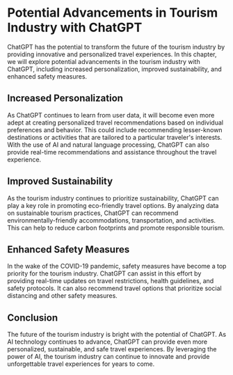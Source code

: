Potential Advancements in Tourism Industry with ChatGPT
===========================================================================================================

ChatGPT has the potential to transform the future of the tourism industry by providing innovative and personalized travel experiences. In this chapter, we will explore potential advancements in the tourism industry with ChatGPT, including increased personalization, improved sustainability, and enhanced safety measures.

Increased Personalization
-------------------------

As ChatGPT continues to learn from user data, it will become even more adept at creating personalized travel recommendations based on individual preferences and behavior. This could include recommending lesser-known destinations or activities that are tailored to a particular traveler's interests. With the use of AI and natural language processing, ChatGPT can also provide real-time recommendations and assistance throughout the travel experience.

Improved Sustainability
-----------------------

As the tourism industry continues to prioritize sustainability, ChatGPT can play a key role in promoting eco-friendly travel options. By analyzing data on sustainable tourism practices, ChatGPT can recommend environmentally-friendly accommodations, transportation, and activities. This can help to reduce carbon footprints and promote responsible tourism.

Enhanced Safety Measures
------------------------

In the wake of the COVID-19 pandemic, safety measures have become a top priority for the tourism industry. ChatGPT can assist in this effort by providing real-time updates on travel restrictions, health guidelines, and safety protocols. It can also recommend travel options that prioritize social distancing and other safety measures.

Conclusion
----------

The future of the tourism industry is bright with the potential of ChatGPT. As AI technology continues to advance, ChatGPT can provide even more personalized, sustainable, and safe travel experiences. By leveraging the power of AI, the tourism industry can continue to innovate and provide unforgettable travel experiences for years to come.
